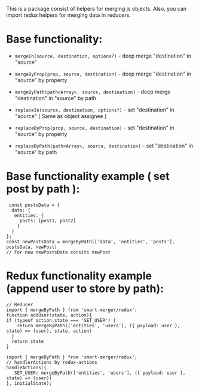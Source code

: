 This is a package consist of helpers for merging js objects.
Also, you can import redux helpers for merging data in reducers.

# Base functionality: 

- `mergeIn(source, destination, options?)` - deep merge "destination" in "source"

- `mergeByProp(prop, source, destination)` - deep merge "destination" in "source" by property

- `mergeByPath(path<Array>, source, destination)` - deep merge "destination" in "source" by path

- `replaceIn(source, destination, options?)` - set "destination" in "source" ( Same as object assignee )

- `replaceByProp(prop, source, destination)` - set "destination" in "source" by property

- `replaceByPath(path<Array>, source, destination)` - set "destination" in "source" by path

# Base functionality example ( set post by path ): 
```
 const postsData = { 
  data: {
   entities: { 
     posts: [post1, post2]
    }
  }
};
const newPostsData = mergeByPath(['data', 'entities', 'posts'], postsData, newPost)
// For now newPostsData consits newPost
```
# Redux functionality example (append user to store by path): 
```
// Reducer
import { mergeByPath } from 'smart-merger/redux';
function addUser(state, action){
if (typeof action.state === 'SET_USER') {
    return mergeByPath(['entities', 'users'], ({ payload: user }, state) => (user), state, action)
  }
  return state
}
```
```
import { mergeByPath } from 'smart-merger/redux';
// handlerActions by redux-actions
handleActions({
   SET_USER: mergeByPath(['entities', 'users'], ({ payload: user }, state) => (user))
}, initialState);
```